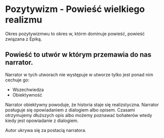 # Pozytywizm - Powieść wielkiego realizmu

Okres pozytywizmwu to okres w, którm dominuje powieść, powieść związana z Epiką.

## Powieść to utwór w którym przemawia do nas narrator.

Narrator w tych utworach nie występuje w utworze tylko jest ponad nim cechuje go:
 - Wszechwiedza
 - Obiektywność

 Narrator obiektywny powoduje, że historia staje się realizstyczna. Narrator posługuje się opowiadaniem z dialogiem albo opisem. Czasami otrzymujemy dłuższych opis albo możemy poznawać bohaterów wtedy kiedy jest opowiadanie z dialogiem.

Autor ukrywa się za postacią narratora.

